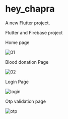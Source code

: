 # hey_chapra

A new Flutter project.

Flutter and Firebase project

Home page

![01](https://user-images.githubusercontent.com/49498724/133547286-75b876ba-8af0-45fb-9e77-8c1236659d98.JPG)

Blood donation Page

![02](https://user-images.githubusercontent.com/49498724/133547302-8740aae3-55d4-45a1-a1de-1052163b8646.JPG)

Login Page

![login](https://user-images.githubusercontent.com/49498724/133547325-67bdfed7-ad16-437c-a016-d7c97b59efa4.JPG)

Otp validation page

![otp](https://user-images.githubusercontent.com/49498724/133547332-f184fd04-4bf3-460c-a2f2-9266bc159d40.JPG)


